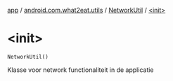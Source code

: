 [app](../../index.md) / [android.com.what2eat.utils](../index.md) / [NetworkUtil](index.md) / [&lt;init&gt;](./-init-.md)

# &lt;init&gt;

`NetworkUtil()`

Klasse voor network functionaliteit in de applicatie

